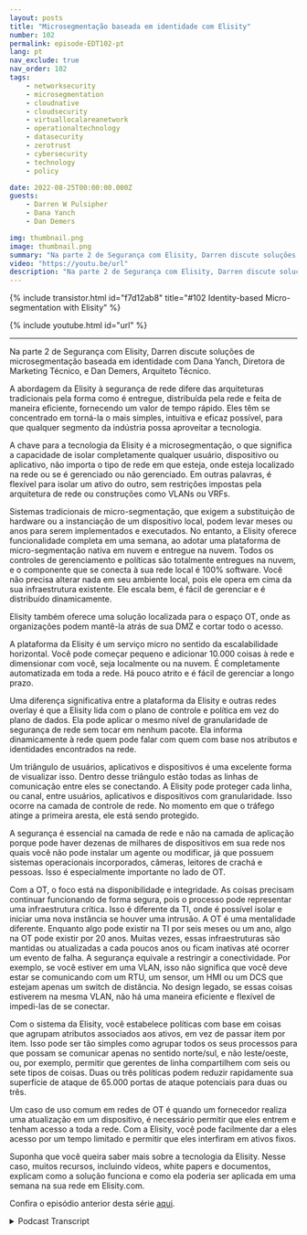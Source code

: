 ```yaml
---
layout: posts
title: "Microsegmentação baseada em identidade com Elisity"
number: 102
permalink: episode-EDT102-pt
lang: pt
nav_exclude: true
nav_order: 102
tags:
    - networksecurity
    - microsegmentation
    - cloudnative
    - cloudsecurity
    - virtuallocalareanetwork
    - operationaltechnology
    - datasecurity
    - zerotrust
    - cybersecurity
    - technology
    - policy

date: 2022-08-25T00:00:00.000Z
guests:
    - Darren W Pulsipher
    - Dana Yanch
    - Dan Demers

img: thumbnail.png
image: thumbnail.png
summary: "Na parte 2 de Segurança com Elisity, Darren discute soluções de microssegmentação baseada em identidade com Dana Yanch, Diretora de Marketing Técnico, e Dan Demers, Arquiteto Técnico."
video: "https://youtu.be/url"
description: "Na parte 2 de Segurança com Elisity, Darren discute soluções de microssegmentação baseada em identidade com Dana Yanch, Diretora de Marketing Técnico, e Dan Demers, Arquiteto Técnico."
---
```


<div>
{% include transistor.html id="f7d12ab8" title="#102 Identity-based Micro-segmentation with Elisity" %}

{% include youtube.html id="url" %}
</div>

---

Na parte 2 de Segurança com Elisity, Darren discute soluções de microsegmentação baseada em identidade com Dana Yanch, Diretora de Marketing Técnico, e Dan Demers, Arquiteto Técnico.

A abordagem da Elisity à segurança de rede difere das arquiteturas tradicionais pela forma como é entregue, distribuída pela rede e feita de maneira eficiente, fornecendo um valor de tempo rápido. Eles têm se concentrado em torná-la o mais simples, intuitiva e eficaz possível, para que qualquer segmento da indústria possa aproveitar a tecnologia.

A chave para a tecnologia da Elisity é a microsegmentação, o que significa a capacidade de isolar completamente qualquer usuário, dispositivo ou aplicativo, não importa o tipo de rede em que esteja, onde esteja localizado na rede ou se é gerenciado ou não gerenciado. Em outras palavras, é flexível para isolar um ativo do outro, sem restrições impostas pela arquitetura de rede ou construções como VLANs ou VRFs.

Sistemas tradicionais de micro-segmentação, que exigem a substituição de hardware ou a instanciação de um dispositivo local, podem levar meses ou anos para serem implementados e executados. No entanto, a Elisity oferece funcionalidade completa em uma semana, ao adotar uma plataforma de micro-segmentação nativa em nuvem e entregue na nuvem. Todos os controles de gerenciamento e políticas são totalmente entregues na nuvem, e o componente que se conecta à sua rede local é 100% software. Você não precisa alterar nada em seu ambiente local, pois ele opera em cima da sua infraestrutura existente. Ele escala bem, é fácil de gerenciar e é distribuído dinamicamente.

Elisity também oferece uma solução localizada para o espaço OT, onde as organizações podem mantê-la atrás de sua DMZ e cortar todo o acesso.

A plataforma da Elisity é um serviço micro no sentido da escalabilidade horizontal. Você pode começar pequeno e adicionar 10.000 coisas à rede e dimensionar com você, seja localmente ou na nuvem. É completamente automatizada em toda a rede. Há pouco atrito e é fácil de gerenciar a longo prazo.

Uma diferença significativa entre a plataforma da Elisity e outras redes overlay é que a Elisity lida com o plano de controle e política em vez do plano de dados. Ela pode aplicar o mesmo nível de granularidade de segurança de rede sem tocar em nenhum pacote. Ela informa dinamicamente à rede quem pode falar com quem com base nos atributos e identidades encontrados na rede.

Um triângulo de usuários, aplicativos e dispositivos é uma excelente forma de visualizar isso. Dentro desse triângulo estão todas as linhas de comunicação entre eles se conectando. A Elisity pode proteger cada linha, ou canal, entre usuários, aplicativos e dispositivos com granularidade. Isso ocorre na camada de controle de rede. No momento em que o tráfego atinge a primeira aresta, ele está sendo protegido.

A segurança é essencial na camada de rede e não na camada de aplicação porque pode haver dezenas de milhares de dispositivos em sua rede nos quais você não pode instalar um agente ou modificar, já que possuem sistemas operacionais incorporados, câmeras, leitores de crachá e pessoas. Isso é especialmente importante no lado de OT.

Com a OT, o foco está na disponibilidade e integridade. As coisas precisam continuar funcionando de forma segura, pois o processo pode representar uma infraestrutura crítica. Isso é diferente da TI, onde é possível isolar e iniciar uma nova instância se houver uma intrusão. A OT é uma mentalidade diferente. Enquanto algo pode existir na TI por seis meses ou um ano, algo na OT pode existir por 20 anos. Muitas vezes, essas infraestruturas são mantidas ou atualizadas a cada poucos anos ou ficam inativas até ocorrer um evento de falha. A segurança equivale a restringir a conectividade. Por exemplo, se você estiver em uma VLAN, isso não significa que você deve estar se comunicando com um RTU, um sensor, um HMI ou um DCS que estejam apenas um switch de distância. No design legado, se essas coisas estiverem na mesma VLAN, não há uma maneira eficiente e flexível de impedi-las de se conectar.

Com o sistema da Elisity, você estabelece políticas com base em coisas que agrupam atributos associados aos ativos, em vez de passar item por item. Isso pode ser tão simples como agrupar todos os seus processos para que possam se comunicar apenas no sentido norte/sul, e não leste/oeste, ou, por exemplo, permitir que gerentes de linha compartilhem com seis ou sete tipos de coisas. Duas ou três políticas podem reduzir rapidamente sua superfície de ataque de 65.000 portas de ataque potenciais para duas ou três.

Um caso de uso comum em redes de OT é quando um fornecedor realiza uma atualização em um dispositivo, é necessário permitir que eles entrem e tenham acesso a toda a rede. Com a Elisity, você pode facilmente dar a eles acesso por um tempo limitado e permitir que eles interfiram em ativos fixos.

Suponha que você queira saber mais sobre a tecnologia da Elisity. Nesse caso, muitos recursos, incluindo vídeos, white papers e documentos, explicam como a solução funciona e como ela poderia ser aplicada em uma semana na sua rede em Elisity.com.

Confira o episódio anterior desta série [aqui](episode-EDT101).



<details>
<summary> Podcast Transcript </summary>

<p></p>

</details>
